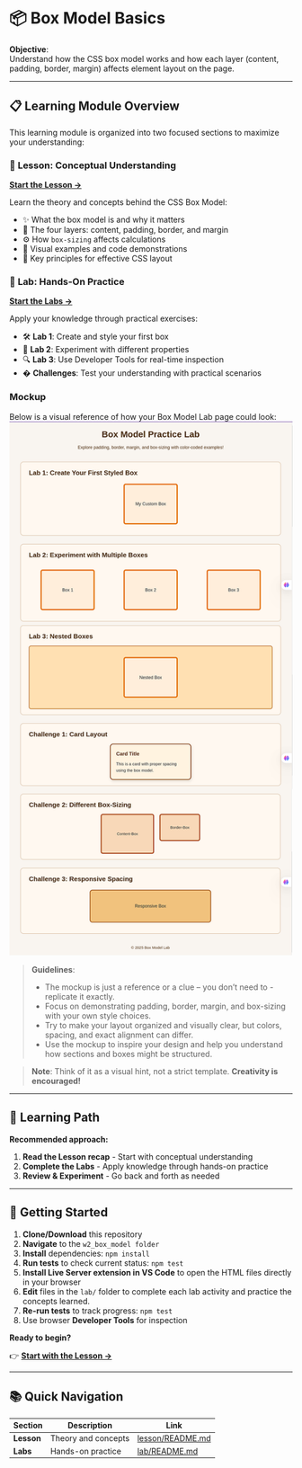 
# 📦 Box Model Basics

**Objective**:  
Understand how the CSS box model works and how each layer (content, padding, border, margin) affects element layout on the page.

---

## 📋 Learning Module Overview

This learning module is organized into two focused sections to maximize your understanding:

### 📖 **Lesson: Conceptual Understanding**
**[Start the Lesson →](./lesson/README.md)**

Learn the theory and concepts behind the CSS Box Model:
- ✨ What the box model is and why it matters
- 🎯 The four layers: content, padding, border, and margin
- ⚙️ How `box-sizing` affects calculations
- 🎨 Visual examples and code demonstrations
- 🧠 Key principles for effective CSS layout

### 🧪 **Lab: Hands-On Practice**
**[Start the Labs →](./lab/README.md)**

Apply your knowledge through practical exercises:
- 🛠️ **Lab 1**: Create and style your first box
- 🎨 **Lab 2**: Experiment with different properties
- 🔍 **Lab 3**: Use Developer Tools for real-time inspection
- � **Challenges**: Test your understanding with practical scenarios

### Mockup
Below is a visual reference of how your Box Model Lab page could look:
![box-modal-mockup](/assets/box-model.png)

> **Guidelines**:  
> - The mockup is just a reference or a clue – you don’t need to - replicate it exactly.
> - Focus on demonstrating padding, border, margin, and box-sizing with your own style choices.
> - Try to make your layout organized and visually clear, but colors, spacing, and exact alignment can differ.
> - Use the mockup to inspire your design and help you understand how sections and boxes might be structured.


>**Note**: Think of it as a visual hint, not a strict template. **Creativity is encouraged!**
---

## 🎯 Learning Path

**Recommended approach:**

1. **Read the Lesson recap** - Start with conceptual understanding
2. **Complete the Labs** - Apply knowledge through hands-on practice
3. **Review & Experiment** - Go back and forth as needed

---

## 🏁 Getting Started

1. **Clone/Download** this repository
2. **Navigate** to the `w2_box_model folder`
3. **Install** dependencies: `npm install`
4. **Run tests** to check current status: `npm test`
5. **Install Live Server extension in VS Code** to open the HTML files directly in your browser
6. **Edit** files in the `lab/` folder to complete each lab activity and practice the concepts learned.
7. **Re-run tests** to track progress: `npm test`
8. Use browser **Developer Tools** for inspection

**Ready to begin?**

👉 **[Start with the Lesson →](./lesson/README.md)**

---

## 📚 Quick Navigation

| Section | Description | Link |
|---------|-------------|------|
| **Lesson** | Theory and concepts | [lesson/README.md](./lesson/README.md) |
| **Labs** | Hands-on practice | [lab/README.md](./lab/README.md) |
